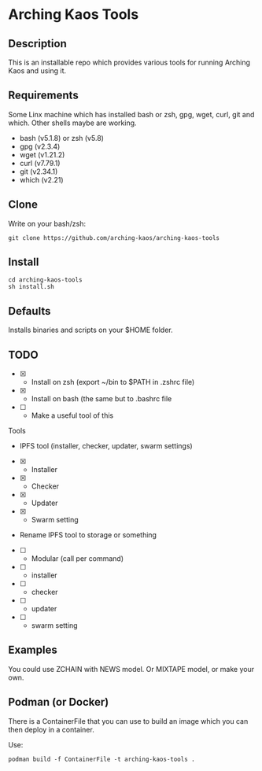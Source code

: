 Arching Kaos Tools
==================

Description
-----------

This is an installable repo which provides various tools for running Arching Kaos and using it.

Requirements
------------
Some Linx machine which has installed bash or zsh, gpg, wget, curl, git and which.
Other shells maybe are working.

- bash (v5.1.8) or zsh (v5.8)
- gpg (v2.3.4)
- wget (v1.21.2)
- curl (v7.79.1)
- git (v2.34.1)
- which (v2.21)

Clone
-----

Write on your bash/zsh:
```
git clone https://github.com/arching-kaos/arching-kaos-tools
```

Install
-------
```
cd arching-kaos-tools
sh install.sh
```
Defaults
--------

Installs binaries and scripts on your $HOME folder.

TODO
----

 - [x] - Install on zsh (export ~/bin to $PATH in .zshrc file)
 - [x] - Install on bash (the same but to .bashrc file
 - [ ] - Make a useful tool of this

Tools

- IPFS tool (installer, checker, updater, swarm settings)
 - [x] - Installer
 - [x] - Checker
 - [x] - Updater
 - [x] - Swarm setting

- Rename IPFS tool to storage or something
 - [ ] - Modular (call per command)
 - [ ] - installer
 - [ ] - checker
 - [ ] - updater
 - [ ] - swarm setting

Examples
--------

You could use ZCHAIN with NEWS model. Or MIXTAPE model, or make your own.

Podman (or Docker)
------------------

There is a ContainerFile that you can use to build an image which you can then deploy in a container.

Use:

```
podman build -f ContainerFile -t arching-kaos-tools .
```

